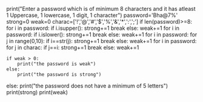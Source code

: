 print("Enter a password which is of minimum 8 characters and it has atleast 1 Uppercase, 1 lowercase, 1 digit, 1 character")
password='Bha@7%'
strong=0
weak=0
charac=['!','@','#','$','%','&','*',':',';']
if len(password)>=8:
    for i in password:
        if i.isupper():
            strong+=1
            break
    else:
        weak+=1
    for i in password:
        if i.islower():
            strong+=1
            break
    else:
        weak+=1
    for i in password:
        for j in range(0,10):
            if i==str(j):
                strong+=1
                break
    else:
        weak+=1
    for i in password:
        for j in charac:
            if j==i:
                strong+=1
                break
    else:
        weak+=1

    if weak > 0:
        print("the password is weak")
    else:
        print("the password is strong")
else:
    print("the password does not have a minimum of 5 letters")
print(strong)
print(weak)
